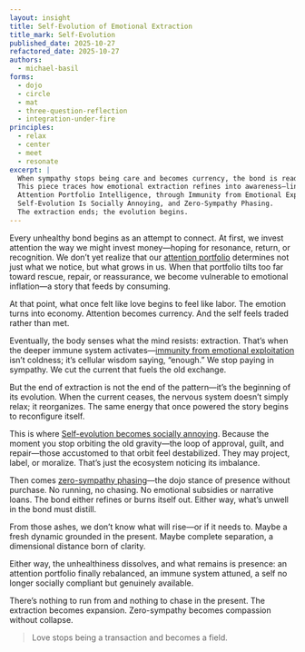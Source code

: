 ```yaml
---
layout: insight
title: Self-Evolution of Emotional Extraction
title_mark: Self-Evolution
published_date: 2025-10-27
refactored_date: 2025-10-27
authors:
  - michael-basil
forms: 
  - dojo
  - circle
  - mat
  - three-question-reflection
  - integration-under-fire
principles:
  - relax
  - center
  - meet
  - resonate
excerpt: |
  When sympathy stops being care and becomes currency, the bond is ready to evolve.  
  This piece traces how emotional extraction refines into awareness—linking the arc from  
  Attention Portfolio Intelligence, through Immunity from Emotional Exploitation, 
  Self-Evolution Is Socially Annoying, and Zero-Sympathy Phasing.  
  The extraction ends; the evolution begins.
---
```


Every unhealthy bond begins as an attempt to connect. At first, we invest attention the way we might invest money—hoping for resonance, return, or recognition. We don’t yet realize that our [attention portfolio](../attention-portfolio-intelligence/) determines not just what we notice, but what grows in us. When that portfolio tilts too far toward rescue, repair, or reassurance, we become vulnerable to emotional inflation—a story that feeds by consuming.

At that point, what once felt like love begins to feel like labor. The emotion turns into economy. Attention becomes currency. And the self feels traded rather than met.

Eventually, the body senses what the mind resists: extraction. That’s when the deeper immune system activates—[immunity from emotional exploitation](../immunity-from-emotional-exploitation/) isn’t coldness; it’s cellular wisdom saying, “enough.” We stop paying in sympathy. We cut the current that fuels the old exchange.

But the end of extraction is not the end of the pattern—it’s the beginning of its evolution. When the current ceases, the nervous system doesn’t simply relax; it reorganizes. The same energy that once powered the story begins to reconfigure itself.

This is where [Self-evolution becomes socially annoying](../self-evolution-is-socially-annoying/). Because the moment you stop orbiting the old gravity—the loop of approval, guilt, and repair—those accustomed to that orbit feel destabilized. They may project, label, or moralize. That’s just the ecosystem noticing its imbalance.

Then comes [zero-sympathy phasing](../zero-sympathy-phasing/)—the dojo stance of presence without purchase. No running, no chasing. No emotional subsidies or narrative loans. The bond either refines or burns itself out. Either way, what’s unwell in the bond must distill.

From those ashes, we don’t know what will rise—or if it needs to. Maybe a fresh dynamic grounded in the present. Maybe complete separation, a dimensional distance born of clarity.  

Either way, the unhealthiness dissolves, and what remains is presence: an attention portfolio finally rebalanced, an immune system attuned, a self no longer socially compliant but genuinely available.

There’s nothing to run from and nothing to chase in the present. The extraction becomes expansion. Zero-sympathy becomes compassion without collapse.  

> Love stops being a transaction and becomes a field.
